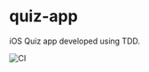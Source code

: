 # quiz-app

iOS Quiz app developed using TDD.

![CI](https://github.com/frankm/quiz-app/workflows/CI/badge.svg)

